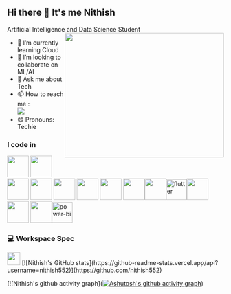 ## Hi there 👋 It's me Nithish

Artificial Intelligence and Data Science Student
<img align="right" width="370" height="290" src="https://i.pinimg.com/originals/47/f0/34/47f0342cec72b800463bf003eac1257e.gif">                                                 
- 🌱 I’m currently learning Cloud
- 👯 I’m looking to collaborate on ML/AI
- 💬 Ask me about Tech
- 📫 How to reach me :
<br /> [<img src="https://img.shields.io/badge/LinkedIn-0077B5?style=for-the-badge&logo=linkedin&logoColor=white" />](https://www.linkedin.com/in/nithishbabu552/)
- 😄 Pronouns: Techie

### I code in
<img height="50" width="50" src="https://img.icons8.com/color/48/000000/python.png" /> <img height="50" width="50" src="https://img.icons8.com/color/48/000000/c-programming.png" /> <img height="50" width="50" src="https://img.icons8.com/color/48/000000/c-plus-plus-logo.png" /> <img height="50" width="50" src="https://img.icons8.com/color/48/000000/java-coffee-cup-logo.png" /> <img height="50" width="50" src="https://img.icons8.com/color/48/000000/html-5.png" /> <img height="50" width="50" src="https://img.icons8.com/color/48/000000/css3.png" /> <img height="50" width="50" src="https://img.icons8.com/color/48/000000/bootstrap.png" />
<img height="50" width="50" src="https://img.icons8.com/color/48/000000/javascript.png"/><img height="50" width="50" src="https://img.icons8.com/color/48/000000/tensorflow.png"/><img width="48" height="48" src="https://img.icons8.com/color/48/flutter.png" alt="flutter"/><img height="50" width="50" src="https://img.icons8.com/color/48/000000/google-firebase-console.png"/> <img height="50" width="50" src="https://img.icons8.com/color/48/000000/mysql-logo.png"/> <img height="50" width="50" src="https://img.icons8.com/color/48/000000/mongodb.png"/><img width="48" height="48" src="https://img.icons8.com/color/48/power-bi.png" alt="power-bi"/>



### 💻 Workspace Spec
<img height="30" src="https://img.shields.io/badge/Intel-Core_i5_10th-0071C5?style=for-the-badge&logo=intel&logoColor=white"/> 
[![Nithish's GitHub stats](https://github-readme-stats.vercel.app/api?username=nithish552)](https://github.com/nithish552)


[![Nithish's github activity graph]([![Ashutosh's github activity graph](https://github-readme-activity-graph.vercel.app/graph?username=nithish552&bg_color=0b0909&color=9e4c98&line=aa2eb2&point=8b7e7e&area=true&hide_border=true)](https://github.com/ashutosh00710/github-readme-activity-graph))
